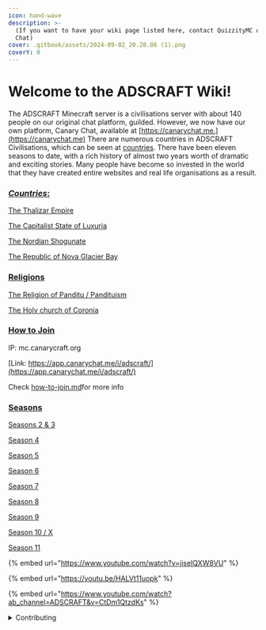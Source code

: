 ```yaml
---
icon: hand-wave
description: >-
  (If you want to have your wiki page listed here, contact QuizzityMC on Canary
  Chat)
cover: .gitbook/assets/2024-09-02_20.28.06 (1).png
coverY: 0
---
```


# Welcome to the ADSCRAFT Wiki!

The ADSCRAFT Minecraft server is a civilisations server with about 140 people on our original chat platform, guilded. However, we now have our own platform, Canary Chat, available at [https://canarychat.me.](https://canarychat.me) There are numerous countries in ADSCRAFT Civilisations, which can be seen at [countries](countries/ "mention"). There have been eleven seasons to date, with a rich history of almost two years worth of dramatic and exciting stories. Many people have become so invested in the world that they have created entire websites and real life organisations as a result.



### [_Countries_:](countries/)

[The Thalizar Empire](countries/the-thalizar-empire.md)

[The Capitalist State of Luxuria](countries/the-capitalist-state-of-luxuria.md)

[The Nordian Shogunate](countries/the-nordian-shogunate.md)

[The Republic of Nova Glacier Bay](countries/the-republic-of-nova-glacier-bay.md)



### [Religions](religions/)

[The Religion of Panditu / Pandituism](religions/the-religeon-of-panditu-pandituism.md)

[The Holy church of Coronia](religions/the-holy-church-of-coronia.md)



### [How to Join](how-to-join.md)

IP: mc.canarycraft.org

[Link: https://app.canarychat.me/i/adscraft/](https://app.canarychat.me/i/adscraft/)

Check [how-to-join.md](how-to-join.md "mention")for more info

### [Seasons](the-seasons/)

[Seasons 2 & 3](the-seasons/seasons-2-and-3.md)

[Season 4](the-seasons/season-4.md)

[Season 5](the-seasons/season-5.md)

[Season 6](the-seasons/season-6.md)

[Season 7](the-seasons/season-7.md)

[Season 8](the-seasons/season-8.md)

[Season 9](the-seasons/season-9.md)

[Season 10 / X](the-seasons/season-10-season-x.md)

[Season 11](the-seasons/season-11.md)

{% embed url="https://www.youtube.com/watch?v=jiseIQXW8VU" %}

{% embed url="https://youtu.be/HALVt11uopk" %}

{% embed url="https://www.youtube.com/watch?ab_channel=ADSCRAFT&v=CtDm1QtzdKs" %}

<details>

<summary>Contributing</summary>

If you want to contribute changes, start a new change request and submit it for review. The People team will review it soon after.

</details>
